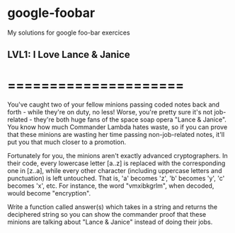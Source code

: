 # google-foobar
My solutions for google foo-bar exercices

## LVL1: I Love Lance & Janice
# =====================

You've caught two of your fellow minions passing coded notes back and forth - while they're on duty, no less! Worse, you're pretty sure it's not job-related - they're both huge fans of the space soap opera "Lance & Janice". You know how much Commander Lambda hates waste, so if you can prove that these minions are wasting her time passing non-job-related notes, it'll put you that much closer to a promotion. 

Fortunately for you, the minions aren't exactly advanced cryptographers. In their code, every lowercase letter [a..z] is replaced with the corresponding one in [z..a], while every other character (including uppercase letters and punctuation) is left untouched.  That is, 'a' becomes 'z', 'b' becomes 'y', 'c' becomes 'x', etc.  For instance, the word "vmxibkgrlm", when decoded, would become "encryption".

Write a function called answer(s) which takes in a string and returns the deciphered string so you can show the commander proof that these minions are talking about "Lance & Janice" instead of doing their jobs.
